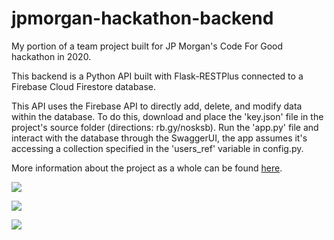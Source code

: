 # jpmorgan-hackathon-backend
My portion of a team project built for JP Morgan's Code For Good hackathon in 2020.

This backend is a Python API built with Flask-RESTPlus connected to a Firebase Cloud Firestore database.

This API uses the Firebase API to directly add, delete, and modify data within the database. To do this, download and place the 'key.json' file in the project's source folder (directions: rb.gy/nosksb). Run the 'app.py' file and interact with the database through the SwaggerUI, the app assumes it's accessing a collection specified in the 'users_ref' variable in config.py.

More information about the project as a whole can be found [here](https://codeforgood.bemyapp.com/#/projects/5f88e9f73c3b31001b191d2c "here title").

<img src="https://i.imgur.com/rcZdMfj.png"> <br>

<img src="https://i.imgur.com/770TCON.png"> <br>

<img src="https://i.imgur.com/OmGY5im.png"> <br>
